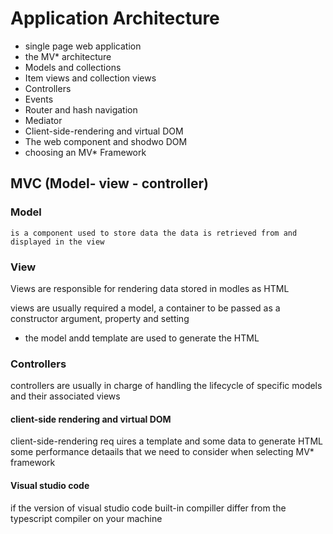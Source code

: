 # Application Architecture

* single page web application
* the MV* architecture
* Models and collections
* Item views and collection views
* Controllers
* Events
* Router and hash navigation
* Mediator
* Client-side-rendering and virtual DOM
* The web component and  shodwo DOM
* choosing an MV* Framework

## MVC (Model- view - controller)

### Model

    is a component used to store data the data is retrieved from and displayed in the view 

### View

Views are responsible for rendering data stored in modles as HTML

views are usually required a model, a container to be passed as a constructor argument, property and setting

- the model andd template are used to generate the HTML

### Controllers

controllers are usually in charge of handling the lifecycle of specific models and their associated views


#### client-side rendering and virtual DOM

client-side-rendering req  uires a template and some data to generate HTML
some performance detaails that we need to consider when selecting MV* framework

#### Visual studio code

if the version of visual studio code built-in compiller differ from the typescript compiler on your machine

